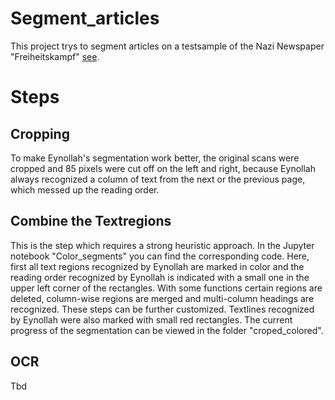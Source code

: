# Segment_articles

This project trys to segment articles on a testsample of the Nazi Newspaper "Freiheitskampf" [see](https://hait.tu-dresden.de/ext/forschung/der-freiheitskampf.asp).

# Steps

## Cropping
To make Eynollah's segmentation work better, the original scans were cropped and 85 pixels were cut off on the left and right, because Eynollah always recognized a column of text from the next or the previous page, which messed up the reading order. 

## Combine the Textregions
This is the step which requires a strong heuristic approach. In the Jupyter notebook "Color_segments" you can find the corresponding code. 
Here, first all text regions recognized by Eynollah are marked in color and the reading order recognized by Eynollah is indicated with a small one in the upper left corner of the rectangles. With some functions certain regions are deleted, column-wise regions are merged and multi-column headings are recognized. These steps can be further customized.
Textlines recognized by Eynollah were also marked with small red rectangles.
The current progress of the segmentation can be viewed in the folder "croped_colored".

## OCR

Tbd

